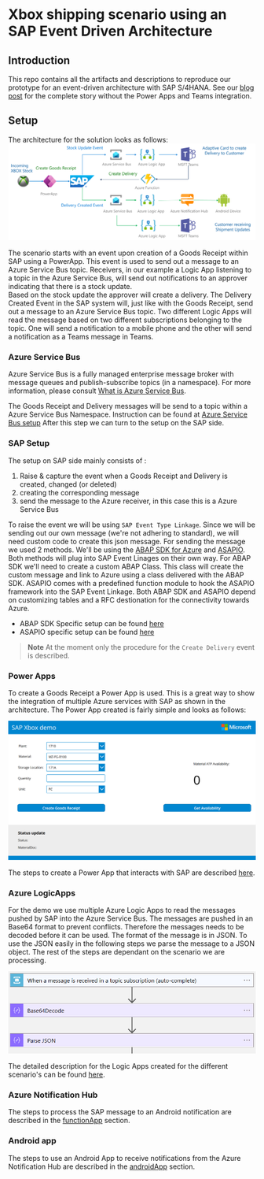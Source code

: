 # Xbox shipping scenario using an SAP Event Driven Architecture
## Introduction
This repo contains all the artifacts and descriptions to reproduce our prototype for an event-driven architecture with SAP S/4HANA. See our [blog post](https://blogs.sap.com/2021/12/09/hey-sap-where-is-my-xbox-an-insight-into-capitalizing-on-event-driven-architectures/) for the complete story without the Power Apps and Teams integration.

## Setup

The architecture for the solution looks as follows:
<img src="images/xbox-overview2.png" />

The scenario starts with an event upon creation of a Goods Receipt within SAP using a PowerApp. This event is used to send out a message to an Azure Service Bus topic. Receivers, in our example a Logic App listening to a topic in the Azure Service Bus, will send out notifications to an approver indicating that there is a stock update. \
Based on the stock update the approver will create a delivery. The Delivery Created Event in the SAP system will, just like with the Goods Receipt, send out a message to an Azure Service Bus topic. Two different Logic Apps will read the message based on two different subscriptions belonging to the topic. One will send a notification to a mobile phone and the other will send a notification as a Teams message in Teams.

### Azure Service Bus
Azure Service Bus is a fully managed enterprise message broker with message queues and publish-subscribe topics (in a namespace). For more information, please consult [What is Azure Service Bus](https://docs.microsoft.com/en-us/azure/service-bus-messaging/service-bus-messaging-overview).

The Goods Receipt and Delivery messages will be send to a topic within a Azure Service Bus Namespace. Instruction can be found at [Azure Service Bus setup](ServiceBusSetup.md)
After this step we can turn to the setup on the SAP side.

### SAP Setup
The setup on SAP side mainly consists of :
1. Raise & capture the event when a Goods Receipt and Delivery is created, changed (or deleted)
2. creating the corresponding message
3. send the message to the Azure receiver, in this case this is a Azure Service Bus

To raise the event we will be using `SAP Event Type Linkage`. Since we will be sending out our own message (we're not adhering to standard), we will need custom code to create this json message. For sending the message we used 2 methods. We'll be using the [ABAP SDK for Azure](https://github.com/Microsoft/ABAP-SDK-for-Azure) and [ASAPIO](https://asapio.com/). Both methods will plug into SAP Event Linages on their own way. For ABAP SDK we'll need to create a custom ABAP Class. This class will create the custom message and link to Azure using a class delivered with the ABAP SDK. ASAPIO comes with a predefined function module to hook the ASAPIO framework into the SAP Event Linkage. Both ABAP SDK and ASAPIO depend on customizing tables and a RFC destionation for the connectivity towards Azure.

* ABAP SDK Specific setup can be found [here](ABAPSDKSetup.md)
* ASAPIO specific setup can be found [here](ASAPIOSetup.md)

> **Note**
> At the moment only the procedure for the `Create Delivery` event is described.

### Power Apps

To create a Goods Receipt a Power App is used. This is a great way to show the integration of multiple Azure services with SAP as shown in the architecture. The Power App created is fairly simple and looks as follows:

![Xbox PowerApp](images/PowerApp/xbox-powerapp1.png)

The steps to create a Power App that interacts with SAP are described [here](PowerApp.md).

### Azure LogicApps

For the demo we use multiple Azure Logic Apps to read the messages pushed by SAP into the Azure Service Bus. The messages are pushed in an Base64 format to prevent conflicts. Therefore the messages needs to be decoded before it can be used. The format of the message is in JSON. To use the JSON easily in the following steps we parse the message to a JSON object. The rest of the steps are dependant on the scenario we are processing.

![Logic App structure](images/LogicApp/xbox-logicapp.png)

The detailed description for the Logic Apps created for the different scenario's can be found [here](LogicApps.md).

### Azure Notification Hub
The steps to process the SAP message to an Android notification are described in the [functionApp](https://github.com/thzandvl/xbox-shipping/tree/main/functionApp) section.

### Android app
The steps to use an Android App to receive notifications from the Azure Notification Hub are described in the [androidApp](https://github.com/thzandvl/xbox-shipping/tree/main/androidApp) section.
